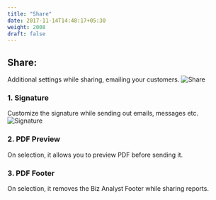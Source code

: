 ```yaml
---
title: "Share"
date: 2017-11-14T14:48:17+05:30
weight: 2008
draft: false
---
```


## Share: 

Additional settings while sharing, emailing your customers.
![Share](../../../images/ios/9_share.png "Share")

### 1. Signature

Customize the signature while sending out emails, messages etc.
![Signature](../../../images/ios/10_share_signature.png "Signature")

### 2. PDF Preview

On selection, it allows you to preview PDF before sending it.

### 3. PDF Footer

On selection, it removes the Biz Analyst Footer while sharing reports.
